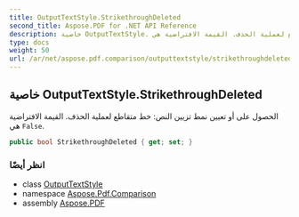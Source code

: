 ```yaml
---
title: OutputTextStyle.StrikethroughDeleted
second_title: Aspose.PDF for .NET API Reference
description: خاصية OutputTextStyle. الحصول على أو تعيين نمط خط النص خط متقاطع لعملية الحذف. القيمة الافتراضية هي False
type: docs
weight: 50
url: /ar/net/aspose.pdf.comparison/outputtextstyle/strikethroughdeleted/
---
```

## خاصية OutputTextStyle.StrikethroughDeleted

الحصول على أو تعيين نمط تزيين النص: خط متقاطع لعملية الحذف. القيمة الافتراضية هي `False`.

```csharp
public bool StrikethroughDeleted { get; set; }
```

### انظر أيضًا

* class [OutputTextStyle](../)
* namespace [Aspose.Pdf.Comparison](../../../aspose.pdf.comparison/)
* assembly [Aspose.PDF](../../../)